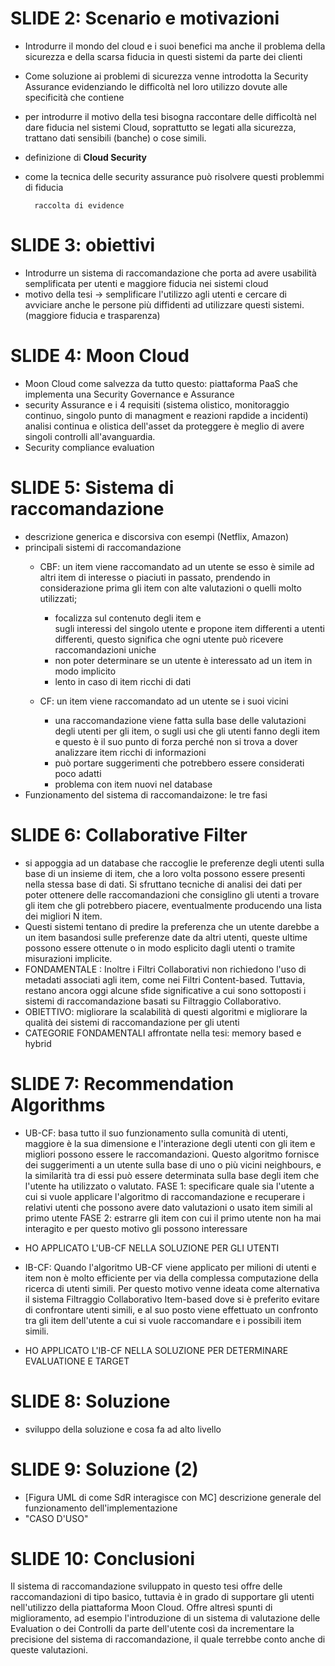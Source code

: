 # SLIDE 2: Scenario e motivazioni 
- Introdurre il mondo del cloud e i suoi benefici ma anche il problema della sicurezza e della scarsa fiducia in questi sistemi da parte dei clienti 
- Come soluzione ai problemi di sicurezza venne introdotta la Security Assurance evidenziando le difficoltà nel loro utilizzo dovute alle specificità che contiene
- per introdurre il motivo della tesi bisogna raccontare delle difficoltà nel dare fiducia nel sistemi Cloud, soprattutto se legati alla 
sicurezza, trattano dati sensibili (banche) o cose simili.
- definizione di **Cloud Security** 
- come la tecnica delle security assurance può risolvere questi problemmi di fiducia
        
        raccolta di evidence

# SLIDE 3: obiettivi
- Introdurre un sistema di raccomandazione che porta ad avere usabilità semplificata per utenti e maggiore fiducia nei sistemi cloud
- motivo della tesi -> semplificare l'utilizzo agli utenti e cercare di avviciare anche le persone più diffidenti ad utilizzare questi sistemi.
(maggiore fiducia e trasparenza)

# SLIDE 4: Moon Cloud
- Moon Cloud come salvezza da tutto questo: piattaforma PaaS che implementa una Security Governance e Assurance
- security Assurance e i 4 requisiti (sistema olistico, monitoraggio continuo, singolo punto di managment e reazioni rapdide a incidenti)
    analisi continua e olistica dell'asset da proteggere è meglio di avere singoli controlli all'avanguardia.
- Security compliance evaluation

# SLIDE 5: Sistema di raccomandazione
- descrizione generica e discorsiva con esempi (Netflix, Amazon)
- principali sistemi di raccomandazione
    - CBF: un item viene raccomandato ad un utente se esso è simile ad altri item di interesse o piaciuti in passato, prendendo in considerazione prima gli item con alte valutazioni o quelli molto utilizzati;
        - focalizza sul contenuto degli item e  
        sugli interessi del singolo utente e propone item differenti a utenti differenti, questo significa che ogni utente può ricevere raccomandazioni uniche
        - non poter determinare se un utente è interessato ad un item in modo implicito
        - lento in caso di item ricchi di dati

    - CF: un item viene raccomandato ad un utente se i suoi vicini
        - una raccomandazione viene fatta sulla base delle valutazioni degli utenti per gli item, o sugli usi che gli utenti fanno degli item e questo è il suo punto di forza perché non si trova a dover analizzare item ricchi di informazioni
        - può portare suggerimenti che potrebbero essere considerati poco adatti
        - problema con item nuovi nel database
- Funzionamento del sistema di raccomandaizone: le tre fasi


# SLIDE 6: Collaborative Filter
- si appoggia ad un database che raccoglie le preferenze degli utenti sulla base di un insieme di item, che a loro volta possono essere presenti nella stessa base di dati. Si sfruttano tecniche di analisi dei dati per poter ottenere delle raccomandazioni che consiglino gli utenti a trovare gli item che gli potrebbero piacere, eventualmente producendo una lista dei migliori N item.
- Questi sistemi tentano di predire la preferenza che un utente darebbe a un item basandosi sulle preferenze date da altri utenti, queste ultime possono essere ottenute o in modo esplicito dagli utenti o tramite misurazioni implicite.
- FONDAMENTALE : Inoltre i Filtri Collaborativi non richiedono l'uso di metadati associati agli item, come nei Filtri Content-based. Tuttavia, restano ancora oggi alcune sfide significative a cui sono sottoposti i sistemi di raccomandazione basati su Filtraggio Collaborativo.
- OBIETTIVO: migliorare la scalabilità di questi algoritmi e migliorare la qualità dei sistemi di raccomandazione per gli utenti
- CATEGORIE FONDAMENTALI affrontate nella tesi: memory based e hybrid 


# SLIDE 7: Recommendation Algorithms
- UB-CF: basa tutto il suo funzionamento sulla comunità di utenti, maggiore è la sua dimensione e l'interazione degli utenti con gli item e migliori possono essere le raccomandazioni. Questo algoritmo fornisce dei suggerimenti a un utente sulla base di uno o più vicini neighbours, e la similarità tra di essi può essere determinata sulla base degli item che l'utente ha utilizzato o valutato.
    FASE 1: specificare quale sia l'utente a cui si vuole applicare l'algoritmo di raccomandazione e recuperare i relativi utenti che possono avere dato valutazioni o usato item simili al primo utente
    FASE 2: estrarre gli item con cui il primo utente non ha mai interagito e per questo motivo gli possono interessare
- HO APPLICATO L'UB-CF NELLA SOLUZIONE PER GLI UTENTI


- IB-CF: Quando l'algoritmo UB-CF viene applicato per milioni di utenti e item non è molto efficiente per via della complessa computazione della ricerca di utenti simili. Per questo motivo venne ideata come alternativa il sistema Filtraggio Collaborativo Item-based dove si è preferito evitare di confrontare utenti simili, e al suo posto viene effettuato un confronto tra gli item dell'utente a cui si vuole raccomandare e i possibili item simili.
- HO APPLICATO L'IB-CF NELLA SOLUZIONE PER DETERMINARE EVALUATIONE E TARGET


# SLIDE 8: Soluzione
- sviluppo della soluzione e cosa fa ad alto livello


# SLIDE 9: Soluzione (2)
- [Figura UML di come SdR interagisce con MC] descrizione generale del funzionamento dell'implementazione
- "CASO D'USO"


# SLIDE 10: Conclusioni
Il sistema di raccomandazione sviluppato in questo tesi offre delle raccomandazioni di tipo basico, tuttavia è in grado di 
supportare gli utenti nell'utilizzo della piattaforma Moon Cloud. Offre altresì spunti di miglioramento, ad esempio 
l'introduzione di un sistema di valutazione delle Evaluation o dei Controlli da parte dell'utente così da incrementare 
la precisione del sistema di raccomandazione, il quale terrebbe conto anche di queste valutazioni.
